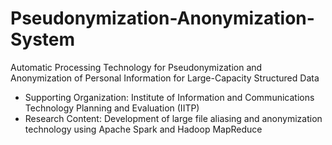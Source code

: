 # Pseudonymization-Anonymization-System
Automatic Processing Technology for Pseudonymization and Anonymization of Personal Information for Large-Capacity Structured Data

- Supporting Organization: Institute of Information and Communications Technology Planning and Evaluation (IITP)
- Research Content: Development of large file aliasing and anonymization technology using Apache Spark and Hadoop MapReduce
